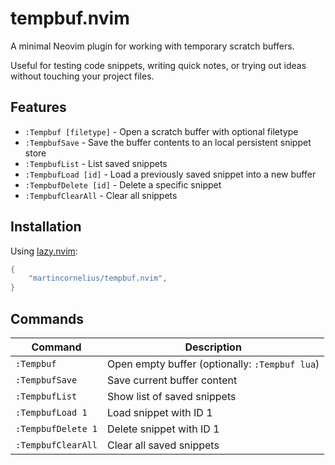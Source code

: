 # tempbuf.nvim

A minimal Neovim plugin for working with temporary scratch buffers.

Useful for testing code snippets, writing quick notes, or trying out ideas without touching your project files.

## Features

- `:Tempbuf [filetype]` - Open a scratch buffer with optional filetype
- `:TempbufSave` - Save the buffer contents to an local persistent snippet store
- `:TempbufList` - List saved snippets
- `:TempbufLoad [id]` - Load a previously saved snippet into a new buffer
- `:TempbufDelete [id]` - Delete a specific snippet
- `:TempbufClearAll` - Clear all snippets

## Installation

Using [lazy.nvim](https://github.com/folke/lazy.nvim):

```lua
{
    "martincornelius/tempbuf.nvim",
}
```

## Commands
| Command            | Description                                    |
| ----------------   | ---------------------------------------------- |
| `:Tempbuf`         | Open empty buffer (optionally: `:Tempbuf lua`) |
| `:TempbufSave`     | Save current buffer content                    |
| `:TempbufList`     | Show list of saved snippets                    |
| `:TempbufLoad 1`   | Load snippet with ID 1                         |
| `:TempbufDelete 1` | Delete snippet with ID 1                       |
| `:TempbufClearAll` | Clear all saved snippets                       |

